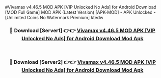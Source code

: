 #Vivamax v4.46.5 MOD APK [VIP Unlocked No Ads] for Android Download [MOD Full Game] MOD APK (Latest Version) [APK-MOD] - APK Unlocked - [Unlimited Coins No Watermark Premium] ktedw



<div align="center">

<h3>🔴 Download [Server1] 👉👉 <a href="https://momento.my/?title=Vivamax_v4.46.5_MOD_APK_[VIP_Unlocked_No_Ads]_for_Android_Download">Vivamax v4.46.5 MOD APK [VIP Unlocked No Ads] for Android Download Mod Apk</a></h3><br>

<h3>🔴 Download [Server2] 👉👉 <a href="https://momento.my/?title=Vivamax_v4.46.5_MOD_APK_[VIP_Unlocked_No_Ads]_for_Android_Download">Vivamax v4.46.5 MOD APK [VIP Unlocked No Ads] for Android Download Mod Apk</a></h3>
</div>
